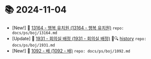 # 📚 2024-11-04
- [New!] 📗 [13164 - 행복 유치원 (13164 - 행복 유치원)](https://til.qriosity.dev/featured/ps/boj/13164) `repo: docs/ps/boj/13164.md`
- [Update] 📙 [1931 - 회의실 배정 (1931 - 회의실 배정)](https://til.qriosity.dev/featured/ps/boj/1931) 📃🔍 [history](https://github.com/Queue-ri/TIL/commits/main/docs/ps/boj/1931.md?since=2024-11-04T00:00:00Z&until=2024-11-04T23:59:59Z) `repo: docs/ps/boj/1931.md`
- [New!] 📗 [1092 - 배 (1092 - 배)](https://til.qriosity.dev/featured/ps/boj/1092) `repo: docs/ps/boj/1092.md`
